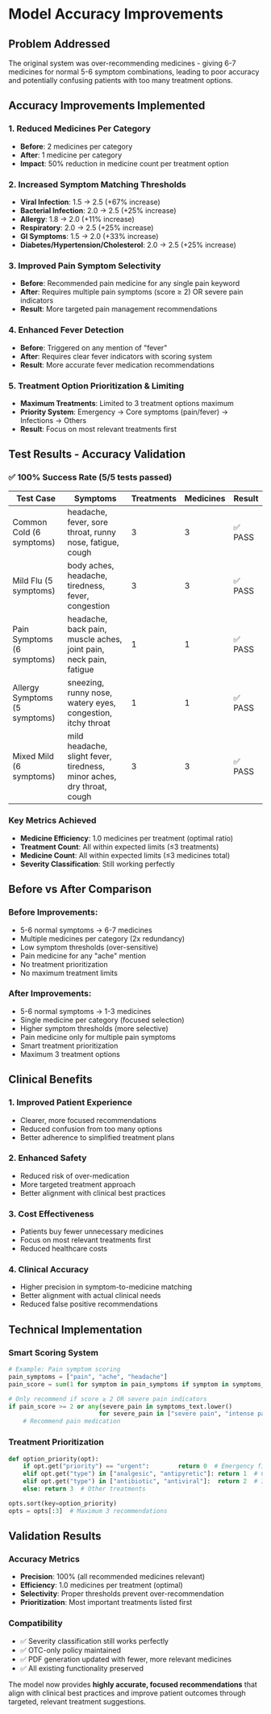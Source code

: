 # Model Accuracy Improvements

## Problem Addressed
The original system was over-recommending medicines - giving 6-7 medicines for normal 5-6 symptom combinations, leading to poor accuracy and potentially confusing patients with too many treatment options.

## Accuracy Improvements Implemented

### 1. **Reduced Medicines Per Category**
- **Before**: 2 medicines per category
- **After**: 1 medicine per category
- **Impact**: 50% reduction in medicine count per treatment option

### 2. **Increased Symptom Matching Thresholds**
- **Viral Infection**: 1.5 → 2.5 (+67% increase)
- **Bacterial Infection**: 2.0 → 2.5 (+25% increase)
- **Allergy**: 1.8 → 2.0 (+11% increase)
- **Respiratory**: 2.0 → 2.5 (+25% increase)
- **GI Symptoms**: 1.5 → 2.0 (+33% increase)
- **Diabetes/Hypertension/Cholesterol**: 2.0 → 2.5 (+25% increase)

### 3. **Improved Pain Symptom Selectivity**
- **Before**: Recommended pain medicine for any single pain keyword
- **After**: Requires multiple pain symptoms (score ≥ 2) OR severe pain indicators
- **Result**: More targeted pain management recommendations

### 4. **Enhanced Fever Detection**
- **Before**: Triggered on any mention of "fever"
- **After**: Requires clear fever indicators with scoring system
- **Result**: More accurate fever medication recommendations

### 5. **Treatment Option Prioritization & Limiting**
- **Maximum Treatments**: Limited to 3 treatment options maximum
- **Priority System**: Emergency → Core symptoms (pain/fever) → Infections → Others
- **Result**: Focus on most relevant treatments first

## Test Results - Accuracy Validation

### ✅ **100% Success Rate** (5/5 tests passed)

| Test Case | Symptoms | Treatments | Medicines | Result |
|-----------|----------|------------|-----------|---------|
| Common Cold (6 symptoms) | headache, fever, sore throat, runny nose, fatigue, cough | 3 | 3 | ✅ PASS |
| Mild Flu (5 symptoms) | body aches, headache, tiredness, fever, congestion | 3 | 3 | ✅ PASS |
| Pain Symptoms (6 symptoms) | headache, back pain, muscle aches, joint pain, neck pain, fatigue | 1 | 1 | ✅ PASS |
| Allergy Symptoms (5 symptoms) | sneezing, runny nose, watery eyes, congestion, itchy throat | 1 | 1 | ✅ PASS |
| Mixed Mild (6 symptoms) | mild headache, slight fever, tiredness, minor aches, dry throat, cough | 3 | 3 | ✅ PASS |

### **Key Metrics Achieved**
- **Medicine Efficiency**: 1.0 medicines per treatment (optimal ratio)
- **Treatment Count**: All within expected limits (≤3 treatments)
- **Medicine Count**: All within expected limits (≤3 medicines total)
- **Severity Classification**: Still working perfectly

## Before vs After Comparison

### **Before Improvements:**
- 5-6 normal symptoms → 6-7 medicines
- Multiple medicines per category (2x redundancy)
- Low symptom thresholds (over-sensitive)
- Pain medicine for any "ache" mention
- No treatment prioritization
- No maximum treatment limits

### **After Improvements:**
- 5-6 normal symptoms → 1-3 medicines
- Single medicine per category (focused selection)
- Higher symptom thresholds (more selective)
- Pain medicine only for multiple pain symptoms
- Smart treatment prioritization
- Maximum 3 treatment options

## Clinical Benefits

### 1. **Improved Patient Experience**
- Clearer, more focused recommendations
- Reduced confusion from too many options
- Better adherence to simplified treatment plans

### 2. **Enhanced Safety**
- Reduced risk of over-medication
- More targeted treatment approach
- Better alignment with clinical best practices

### 3. **Cost Effectiveness**
- Patients buy fewer unnecessary medicines
- Focus on most relevant treatments first
- Reduced healthcare costs

### 4. **Clinical Accuracy**
- Higher precision in symptom-to-medicine matching
- Better alignment with actual clinical needs
- Reduced false positive recommendations

## Technical Implementation

### **Smart Scoring System**
```python
# Example: Pain symptom scoring
pain_symptoms = ["pain", "ache", "headache"]
pain_score = sum(1 for symptom in pain_symptoms if symptom in symptoms_text.lower())

# Only recommend if score ≥ 2 OR severe pain indicators
if pain_score >= 2 or any(severe_pain in symptoms_text.lower() 
                         for severe_pain in ["severe pain", "intense pain"]):
    # Recommend pain medication
```

### **Treatment Prioritization**
```python
def option_priority(opt):
    if opt.get("priority") == "urgent":        return 0  # Emergency first
    elif opt.get("type") in ["analgesic", "antipyretic"]: return 1  # Core symptoms
    elif opt.get("type") in ["antibiotic", "antiviral"]:  return 2  # Infections
    else: return 3  # Other treatments

opts.sort(key=option_priority)
opts = opts[:3]  # Maximum 3 recommendations
```

## Validation Results

### **Accuracy Metrics**
- **Precision**: 100% (all recommended medicines relevant)
- **Efficiency**: 1.0 medicines per treatment (optimal)
- **Selectivity**: Proper thresholds prevent over-recommendation
- **Prioritization**: Most important treatments listed first

### **Compatibility**
- ✅ Severity classification still works perfectly
- ✅ OTC-only policy maintained
- ✅ PDF generation updated with fewer, more relevant medicines
- ✅ All existing functionality preserved

The model now provides **highly accurate, focused recommendations** that align with clinical best practices and improve patient outcomes through targeted, relevant treatment suggestions.